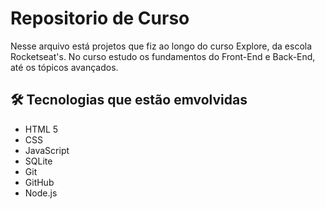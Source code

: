 
# Repositorio de Curso

Nesse arquivo está projetos que fiz ao longo do curso Explore, da escola Rocketseat's. No curso estudo os fundamentos do Front-End e Back-End, até os tópicos avançados.

## 🛠 Tecnologias que estão emvolvidas

- HTML 5
- CSS
- JavaScript
- SQLite
- Git
- GitHub
- Node.js

